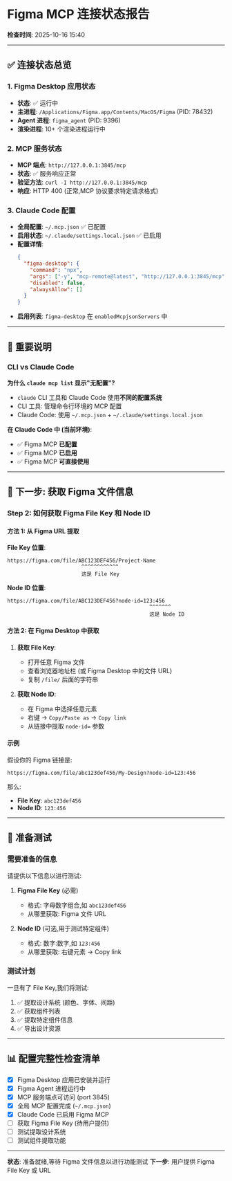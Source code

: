 # Figma MCP 连接状态报告

**检查时间**: 2025-10-16 15:40

---

## ✅ 连接状态总览

### 1. Figma Desktop 应用状态
- **状态**: ✅ 运行中
- **主进程**: `/Applications/Figma.app/Contents/MacOS/Figma` (PID: 78432)
- **Agent 进程**: `figma_agent` (PID: 9396)
- **渲染进程**: 10+ 个渲染进程运行中

### 2. MCP 服务状态
- **MCP 端点**: `http://127.0.0.1:3845/mcp`
- **状态**: ✅ 服务响应正常
- **验证方法**: `curl -I http://127.0.0.1:3845/mcp`
- **响应**: HTTP 400 (正常,MCP 协议要求特定请求格式)

### 3. Claude Code 配置
- **全局配置**: `~/.mcp.json` ✅ 已配置
- **启用状态**: `~/.claude/settings.local.json` ✅ 已启用
- **配置详情**:
  ```json
  {
    "figma-desktop": {
      "command": "npx",
      "args": ["-y", "mcp-remote@latest", "http://127.0.0.1:3845/mcp"],
      "disabled": false,
      "alwaysAllow": []
    }
  }
  ```
- **启用列表**: `figma-desktop` 在 `enabledMcpjsonServers` 中

---

## 📝 重要说明

### CLI vs Claude Code

**为什么 `claude mcp list` 显示"无配置"?**

- `claude` CLI 工具和 Claude Code 使用**不同的配置系统**
- CLI 工具: 管理命令行环境的 MCP 配置
- Claude Code: 使用 `~/.mcp.json` + `~/.claude/settings.local.json`

**在 Claude Code 中 (当前环境)**:
- ✅ Figma MCP **已配置**
- ✅ Figma MCP **已启用**
- ✅ Figma MCP **可直接使用**

---

## 🚀 下一步: 获取 Figma 文件信息

### Step 2: 如何获取 Figma File Key 和 Node ID

#### 方法 1: 从 Figma URL 提取

**File Key 位置**:
```
https://figma.com/file/ABC123DEF456/Project-Name
                        ^^^^^^^^^^^^
                        这是 File Key
```

**Node ID 位置**:
```
https://figma.com/file/ABC123DEF456?node-id=123:456
                                              ^^^^^^^
                                              这是 Node ID
```

#### 方法 2: 在 Figma Desktop 中获取

1. **获取 File Key**:
   - 打开任意 Figma 文件
   - 查看浏览器地址栏 (或 Figma Desktop 中的文件 URL)
   - 复制 `/file/` 后面的字符串

2. **获取 Node ID**:
   - 在 Figma 中选择任意元素
   - 右键 → `Copy/Paste as` → `Copy link`
   - 从链接中提取 `node-id=` 参数

#### 示例

假设你的 Figma 链接是:
```
https://figma.com/file/abc123def456/My-Design?node-id=123:456
```

那么:
- **File Key**: `abc123def456`
- **Node ID**: `123:456`

---

## 🧪 准备测试

### 需要准备的信息

请提供以下信息以进行测试:

1. **Figma File Key** (必需)
   - 格式: 字母数字组合,如 `abc123def456`
   - 从哪里获取: Figma 文件 URL

2. **Node ID** (可选,用于测试特定组件)
   - 格式: 数字:数字,如 `123:456`
   - 从哪里获取: 右键元素 → Copy link

### 测试计划

一旦有了 File Key,我们将测试:

1. ✅ 提取设计系统 (颜色、字体、间距)
2. ✅ 获取组件列表
3. ✅ 提取特定组件信息
4. ✅ 导出设计资源

---

## 📊 配置完整性检查清单

- [x] Figma Desktop 应用已安装并运行
- [x] Figma Agent 进程运行中
- [x] MCP 服务端点可访问 (port 3845)
- [x] 全局 MCP 配置完成 (`~/.mcp.json`)
- [x] Claude Code 已启用 Figma MCP
- [ ] 获取 Figma File Key (待用户提供)
- [ ] 测试提取设计系统
- [ ] 测试组件提取功能

---

**状态**: 准备就绪,等待 Figma 文件信息以进行功能测试
**下一步**: 用户提供 Figma File Key 或 URL
